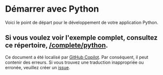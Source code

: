 # Démarrer avec Python

Voici le point de départ pour le développement de votre application Python.

Si vous voulez voir l'exemple complet, consultez ce répertoire, [/complete/python](../complete/python/).
---

Ce document a été localisé par [GitHub Copilot](https://docs.github.com/copilot/about-github-copilot/what-is-github-copilot). Par conséquent, il peut contenir des erreurs. Si vous trouvez une traduction inappropriée ou erronée, veuillez créer un [issue](../../issues).
